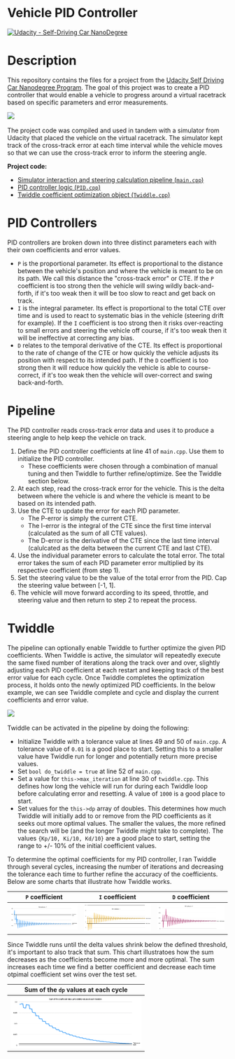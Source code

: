# Vehicle PID Controller

[![Udacity - Self-Driving Car NanoDegree](https://s3.amazonaws.com/udacity-sdc/github/shield-carnd.svg)](http://www.udacity.com/drive)

# Description

This repository contains the files for a project from the [Udacity Self Driving Car Nanodegree Program](https://www.udacity.com/course/self-driving-car-engineer-nanodegree--nd013). The goal of this project was to create a PID controller that would enable a vehicle to progress around a virtual racetrack based on specific parameters and error measurements.

<img src="https://github.com/stephenvfg/pid-controller/blob/master/vis.gif" width="500px">

The project code was compiled and used in tandem with a simulator from Udacity that placed the vehicle on the virtual racetrack. The simulator kept track of the cross-track error at each time interval while the vehicle moves so that we can use the cross-track error to inform the steering angle.

**Project code:**

* [Simulator interaction and steering calculation pipeline (`main.cpp`)](https://github.com/stephenvfg/pic-controller/blob/master/src/main.cpp)
* [PID controller logic (`PID.cpp`)](https://github.com/stephenvfg/pid-controller/blob/master/src/PID.cpp)
* [Twiddle coefficient optimization object (`Twiddle.cpp`)](https://github.com/stephenvfg/pid-controller/blob/master/src/Twiddle.cpp)

# PID Controllers

PID controllers are broken down into three distinct parameters each with their own coefficients and error values.

- `P` is the proportional parameter. Its effect is proportional to the distance between the vehicle's position and where the vehicle is meant to be on its path. We call this distance the "cross-track error" or CTE. If the `P` coefficient is too strong then the vehicle will swing wildly back-and-forth, if it's too weak then it will be too slow to react and get back on track.
- `I` is the integral parameter. Its effect is proportional to the total CTE over time and is used to react to systematic bias in the vehicle (steering drift for example). If the `I` coefficient is too strong then it risks over-reacting to small errors and steering the vehicle off course, if it's too weak then it will be ineffective at correcting any bias.
- `D` relates to the temporal derivative of the CTE. Its effect is proportional to the rate of change of the CTE or how quickly the vehicle adjusts its position with respect to its intended path. If the `D` coefficient is too strong then it will reduce how quickly the vehicle is able to course-correct, if it's too weak then the vehicle will over-correct and swing back-and-forth.

# Pipeline

The PID controller reads cross-track error data and uses it to produce a steering angle to help keep the vehicle on track.

1. Define the PID controller coefficients at line 41 of `main.cpp`. Use them to initialize the PID controller.
    - These coefficients were chosen through a combination of manual tuning and then Twiddle to further refine/optimize. See the Twiddle section below.
2. At each step, read the cross-track error for the vehicle. This is the delta between where the vehicle is and where the vehicle is meant to be based on its intended path.
3. Use the CTE to update the error for each PID parameter.
    - The P-error is simply the current CTE.
    - The I-error is the integral of the CTE since the first time interval (calculated as the sum of all CTE values).
    - The D-error is the derivative of the CTE since the last time interval (calulcated as the delta between the current CTE and last CTE).
4. Use the individual parameter errors to calculate the total error. The total error takes the sum of each PID parameter error multiplied by its respective coefficient (from step 1).
5. Set the steering value to be the value of the total error from the PID. Cap the steering value between [-1, 1].
6. The vehicle will move forward according to its speed, throttle, and steering value and then return to step 2 to repeat the process.

# Twiddle

The pipeline can optionally enable Twiddle to further optimize the given PID coefficients. When Twiddle is active, the simulator will repeatedly execute the same fixed number of iterations along the track over and over, slightly adjusting each PID coefficient at each restart and keeping track of the best error value for each cycle. Once Twiddle completes the optimization process, it holds onto the newly optimized PID coefficients. In the below example, we can see Twiddle complete and cycle and display the current coefficients and error value.

<img src="https://github.com/stephenvfg/pid-controller/blob/master/twiddle.gif" width="500px">

Twiddle can be activated in the pipeline by doing the following:

- Initialize Twiddle with a tolerance value at lines 49 and 50 of `main.cpp`. A tolerance value of `0.01` is a good place to start. Setting this to a smaller value have Twiddle run for longer and potentially return more precise values. 
- Set `bool do_twiddle = true` at line 52 of `main.cpp`.
- Set a value for `this->max_iteration` at line 30 of `twiddle.cpp`. This defines how long the vehicle will run for during each Twiddle loop before calculating error and resetting. A value of `1000` is a good place to start.
- Set values for the `this->dp` array of doubles. This determines how much Twiddle will initially add to or remove from the PID coefficients as it seeks out more optimal values. The smaller the values, the more refined the search will be (and the longer Twiddle might take to complete). The values `{Kp/10, Ki/10, Kd/10}` are a good place to start, setting the range to +/- 10% of the initial coefficient values.

To determine the optimal coefficients for my PID controller, I ran Twiddle through several cycles, increasing the number of iterations and decreasing the tolerance each time to further refine the accuracy of the coefficients. Below are some charts that illustrate how Twiddle works.

| `P` coefficient  | `I` coefficient | `D` coefficient |
| ---------------- | --------------- | --------------- |
| <img src="https://github.com/stephenvfg/pid-controller/blob/master/data/p.png" width="300px"> | <img src="https://github.com/stephenvfg/pid-controller/blob/master/data/i.png" width="300px"> | <img src="https://github.com/stephenvfg/pid-controller/blob/master/data/d.png" width="300px"> |

Since Twiddle runs until the delta values shrink below the defined threshold, it's important to also track that sum. This chart illustratoes how the sum decreases as the coefficients become more and more optimal. The sum increases each time we find a better coefficient and decrease each time otpimal coefficient set wins over the test set.

| Sum of the `dp` values at each cycle |
| ------------------------------------ |
| <img src="https://github.com/stephenvfg/pid-controller/blob/master/data/sum.png" width="300px"> |